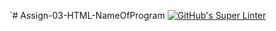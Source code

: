 `# Assign-03-HTML-NameOfProgram
[![GitHub's Super Linter](https://github.com/ICS20-Programming-Graeme-Barbe/Assign-03-HTML-NameOfProgram/workflows/GitHub's%20Super%20Linter/badge.svg)](https://github.com/ICS20-Programming-Graeme-Barbe/Assign-03-HTML-NameOfProgram/actions)